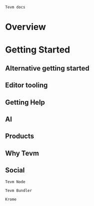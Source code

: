 ```
Tevm docs
```
# Overview

# Getting Started

## Alternative getting started

## Editor tooling

## Getting Help

## AI

## Products

## Why Tevm

## Social

```
Tevm Node
```

```
Tevm Bundler
```

```
Krome
```

